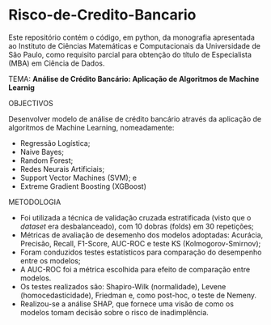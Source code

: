 # Risco-de-Credito-Bancario


Este repositório contém o código, em python,  da monografia apresentada ao Instituto de Ciências Matemáticas e Computacionais da 
Universidade de São Paulo, como requisito parcial para obtenção do título de Especialista (MBA) em Ciência de Dados.


TEMA: **Análise de Crédito Bancário: Aplicação de Algoritmos de Machine Learnig**

OBJECTIVOS

Desenvolver modelo de análise de crédito bancário através da aplicação de algoritmos de Machine Learning, nomeadamente: 
- Regressão Logística;
- Naive Bayes;
- Random Forest;
- Redes Neurais Artificiais;
- Support Vector Machines (SVM); e
- Extreme Gradient Boosting (XGBoost)

METODOLOGIA
- Foi utilizada a  técnica de validação cruzada estratificada (visto que o _dataset_ era desbalanceado), com 10 dobras (folds) em 30 repetições;
- Métricas de avaliação de desemenho dos modelos adoptadas: Acurácia, Precisão, Recall, F1-Score, AUC-ROC e teste KS (Kolmogorov-Smirnov);
- Foram conduzidos testes estatísticos para comparação do desempenho entre os modelos;
- A AUC-ROC foi a métrica escolhida para efeito de comparação entre modelos.
- Os testes realizados são: Shapiro-Wilk (normalidade), Levene (homocedasticidade), Friedman e, como post-hoc, o teste de Nemeny.
- Realizou-se a análise SHAP, que fornece uma visão de como os modelos tomam decisão sobre o risco de inadimplência.

